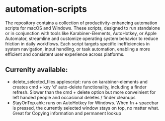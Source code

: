 # automation-scripts
The repository contains a collection of productivity-enhancing automation scripts for macOS and Windows. These scripts, designed to run standalone or in conjunction with tools like Karabiner-Elements, AutoHotkey, or Apple Automator, streamline and customize operating system behavior to reduce friction in daily workflows. Each script targets specific inefficiencies in system navigation, input handling, or task automation, enabling a more efficient and consistent user experience across platforms.

## Currenlty available:
- delete_selected_files.applescript: runs on karabiner-elements and creates cmd + key 'd' auto-delete functionality, including a finder refresh. Slower than the cmd + delete option but more conveinient for left handed people and occasional deletes / finder cleanups
- StayOnTop.ahk: runs on AutoHotkey for Windows. When fn + spacebar is pressed, the currently selected window stays on top, no matter what. Great for Copying information and permanent lookup
